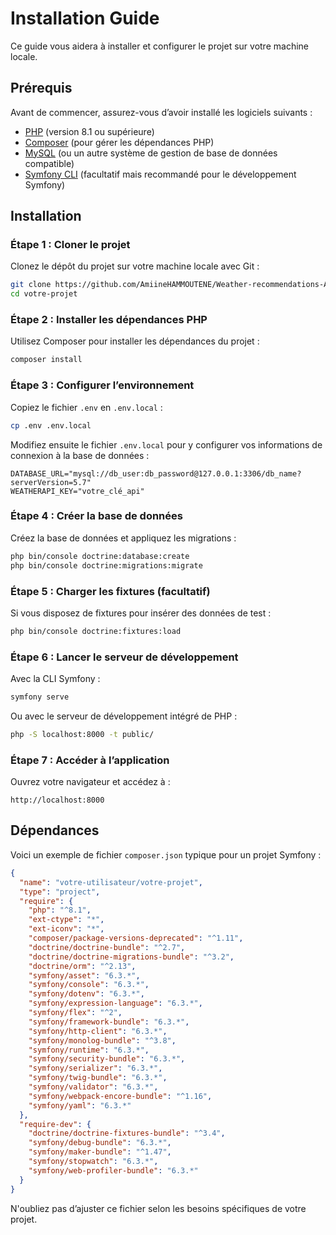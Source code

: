 # Installation Guide

Ce guide vous aidera à installer et configurer le projet sur votre machine locale.

## Prérequis

Avant de commencer, assurez-vous d’avoir installé les logiciels suivants :

- [PHP](https://www.php.net/downloads.php) (version 8.1 ou supérieure)
- [Composer](https://getcomposer.org/download/) (pour gérer les dépendances PHP)
- [MySQL](https://dev.mysql.com/downloads/installer/) (ou un autre système de gestion de base de données compatible)
- [Symfony CLI](https://symfony.com/download) (facultatif mais recommandé pour le développement Symfony)

## Installation

### Étape 1 : Cloner le projet

Clonez le dépôt du projet sur votre machine locale avec Git :

```bash
git clone https://github.com/AmiineHAMMOUTENE/Weather-recommendations-API
cd votre-projet
```

### Étape 2 : Installer les dépendances PHP

Utilisez Composer pour installer les dépendances du projet :

```bash
composer install
```

### Étape 3 : Configurer l’environnement

Copiez le fichier `.env` en `.env.local` :

```bash
cp .env .env.local
```

Modifiez ensuite le fichier `.env.local` pour y configurer vos informations de connexion à la base de données :

```dotenv
DATABASE_URL="mysql://db_user:db_password@127.0.0.1:3306/db_name?serverVersion=5.7"
WEATHERAPI_KEY="votre_clé_api"
```

### Étape 4 : Créer la base de données

Créez la base de données et appliquez les migrations :

```bash
php bin/console doctrine:database:create
php bin/console doctrine:migrations:migrate
```

### Étape 5 : Charger les fixtures (facultatif)

Si vous disposez de fixtures pour insérer des données de test :

```bash
php bin/console doctrine:fixtures:load
```

### Étape 6 : Lancer le serveur de développement

Avec la CLI Symfony :

```bash
symfony serve
```

Ou avec le serveur de développement intégré de PHP :

```bash
php -S localhost:8000 -t public/
```

### Étape 7 : Accéder à l’application

Ouvrez votre navigateur et accédez à :

```text
http://localhost:8000
```

## Dépendances

Voici un exemple de fichier `composer.json` typique pour un projet Symfony :

```json
{
  "name": "votre-utilisateur/votre-projet",
  "type": "project",
  "require": {
    "php": "^8.1",
    "ext-ctype": "*",
    "ext-iconv": "*",
    "composer/package-versions-deprecated": "^1.11",
    "doctrine/doctrine-bundle": "^2.7",
    "doctrine/doctrine-migrations-bundle": "^3.2",
    "doctrine/orm": "^2.13",
    "symfony/asset": "6.3.*",
    "symfony/console": "6.3.*",
    "symfony/dotenv": "6.3.*",
    "symfony/expression-language": "6.3.*",
    "symfony/flex": "^2",
    "symfony/framework-bundle": "6.3.*",
    "symfony/http-client": "6.3.*",
    "symfony/monolog-bundle": "^3.8",
    "symfony/runtime": "6.3.*",
    "symfony/security-bundle": "6.3.*",
    "symfony/serializer": "6.3.*",
    "symfony/twig-bundle": "6.3.*",
    "symfony/validator": "6.3.*",
    "symfony/webpack-encore-bundle": "^1.16",
    "symfony/yaml": "6.3.*"
  },
  "require-dev": {
    "doctrine/doctrine-fixtures-bundle": "^3.4",
    "symfony/debug-bundle": "6.3.*",
    "symfony/maker-bundle": "^1.47",
    "symfony/stopwatch": "6.3.*",
    "symfony/web-profiler-bundle": "6.3.*"
  }
}
```

N'oubliez pas d’ajuster ce fichier selon les besoins spécifiques de votre projet.
